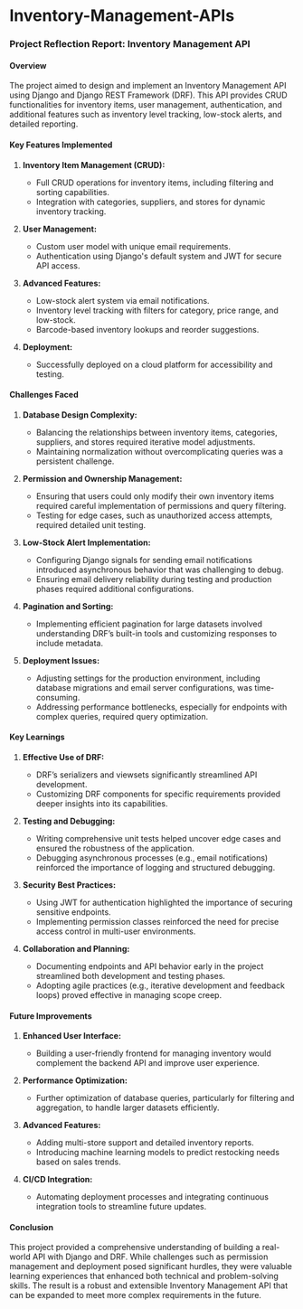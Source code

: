 # Inventory-Management-APIs
### Project Reflection Report: Inventory Management API

#### **Overview**
The project aimed to design and implement an Inventory Management API using Django and Django REST Framework (DRF). This API provides CRUD functionalities for inventory items, user management, authentication, and additional features such as inventory level tracking, low-stock alerts, and detailed reporting.

#### **Key Features Implemented**
1. **Inventory Item Management (CRUD):**
   - Full CRUD operations for inventory items, including filtering and sorting capabilities.
   - Integration with categories, suppliers, and stores for dynamic inventory tracking.

2. **User Management:**
   - Custom user model with unique email requirements.
   - Authentication using Django's default system and JWT for secure API access.

3. **Advanced Features:**
   - Low-stock alert system via email notifications.
   - Inventory level tracking with filters for category, price range, and low-stock.
   - Barcode-based inventory lookups and reorder suggestions.

4. **Deployment:**
   - Successfully deployed on a cloud platform for accessibility and testing.

#### **Challenges Faced**
1. **Database Design Complexity:**
   - Balancing the relationships between inventory items, categories, suppliers, and stores required iterative model adjustments.
   - Maintaining normalization without overcomplicating queries was a persistent challenge.

2. **Permission and Ownership Management:**
   - Ensuring that users could only modify their own inventory items required careful implementation of permissions and query filtering.
   - Testing for edge cases, such as unauthorized access attempts, required detailed unit testing.

3. **Low-Stock Alert Implementation:**
   - Configuring Django signals for sending email notifications introduced asynchronous behavior that was challenging to debug.
   - Ensuring email delivery reliability during testing and production phases required additional configurations.

4. **Pagination and Sorting:**
   - Implementing efficient pagination for large datasets involved understanding DRF’s built-in tools and customizing responses to include metadata.

5. **Deployment Issues:**
   - Adjusting settings for the production environment, including database migrations and email server configurations, was time-consuming.
   - Addressing performance bottlenecks, especially for endpoints with complex queries, required query optimization.

#### **Key Learnings**
1. **Effective Use of DRF:**
   - DRF’s serializers and viewsets significantly streamlined API development.
   - Customizing DRF components for specific requirements provided deeper insights into its capabilities.

2. **Testing and Debugging:**
   - Writing comprehensive unit tests helped uncover edge cases and ensured the robustness of the application.
   - Debugging asynchronous processes (e.g., email notifications) reinforced the importance of logging and structured debugging.

3. **Security Best Practices:**
   - Using JWT for authentication highlighted the importance of securing sensitive endpoints.
   - Implementing permission classes reinforced the need for precise access control in multi-user environments.

4. **Collaboration and Planning:**
   - Documenting endpoints and API behavior early in the project streamlined both development and testing phases.
   - Adopting agile practices (e.g., iterative development and feedback loops) proved effective in managing scope creep.

#### **Future Improvements**
1. **Enhanced User Interface:**
   - Building a user-friendly frontend for managing inventory would complement the backend API and improve user experience.

2. **Performance Optimization:**
   - Further optimization of database queries, particularly for filtering and aggregation, to handle larger datasets efficiently.

3. **Advanced Features:**
   - Adding multi-store support and detailed inventory reports.
   - Introducing machine learning models to predict restocking needs based on sales trends.

4. **CI/CD Integration:**
   - Automating deployment processes and integrating continuous integration tools to streamline future updates.

#### **Conclusion**
This project provided a comprehensive understanding of building a real-world API with Django and DRF. While challenges such as permission management and deployment posed significant hurdles, they were valuable learning experiences that enhanced both technical and problem-solving skills. The result is a robust and extensible Inventory Management API that can be expanded to meet more complex requirements in the future.

